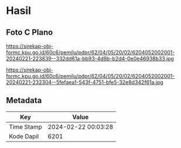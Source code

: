 # Hasil

## Foto C Plano

https://sirekap-obj-formc.kpu.go.id/60c6/pemilu/pdpr/62/04/05/20/02/6204052002001-20240221-223839--332dd61a-bb93-4d8b-b2d4-0e0e46938b33.jpg

https://sirekap-obj-formc.kpu.go.id/60c6/pemilu/pdpr/62/04/05/20/02/6204052002001-20240221-232304--5fefaea1-543f-4751-bfe5-32e8d342f61a.jpg


## Metadata

| Key        | Value               |
| ---------- | ------------------- |
| Time Stamp | 2024-02-22 00:03:28 |
| Kode Dapil | 6201                |



